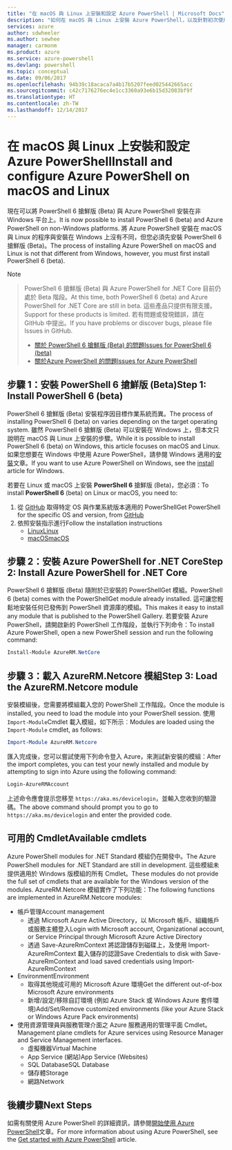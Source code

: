 ```yaml
---
title: "在 macOS 與 Linux 上安裝和設定 Azure PowerShell | Microsoft Docs"
description: "如何在 macOS 與 Linux 上安裝 Azure PowerShell，以及針對初次使用來進行設定。"
services: azure
author: sdwheeler
ms.author: sewhee
manager: carmonm
ms.product: azure
ms.service: azure-powershell
ms.devlang: powershell
ms.topic: conceptual
ms.date: 09/06/2017
ms.openlocfilehash: 94b39c18acaca7a4b17b5207feed025442665acc
ms.sourcegitcommit: c42c7176276ec4e1cc3360a93e6b15d32083bf9f
ms.translationtype: HT
ms.contentlocale: zh-TW
ms.lasthandoff: 12/14/2017
---
```

# <a name="install-and-configure-azure-powershell-on-macos-and-linux"></a><span data-ttu-id="41b89-103">在 macOS 與 Linux 上安裝和設定 Azure PowerShell</span><span class="sxs-lookup"><span data-stu-id="41b89-103">Install and configure Azure PowerShell on macOS and Linux</span></span>

<span data-ttu-id="41b89-104">現在可以將 PowerShell 6 搶鮮版 (Beta) 與 Azure PowerShell 安裝在非 Windows 平台上。</span><span class="sxs-lookup"><span data-stu-id="41b89-104">It is now possible to install PowerShell 6 (beta) and Azure PowerShell on non-Windows platforms.</span></span>
<span data-ttu-id="41b89-105">將 Azure PowerShell 安裝在 macOS 與 Linux 的程序與安裝在 Windows 上沒有不同，但您必須先安裝 PowerShell 6 搶鮮版 (Beta)。</span><span class="sxs-lookup"><span data-stu-id="41b89-105">The process of installing Azure PowerShell on macOS and Linux is not that different from Windows, however, you must first install PowerShell 6 (beta).</span></span>

> [!NOTE]

> <span data-ttu-id="41b89-106">PowerShell 6 搶鮮版 (Beta) 與 Azure PowerShell for .NET Core 目前仍處於 Beta 階段。</span><span class="sxs-lookup"><span data-stu-id="41b89-106">At this time, both PowerShell 6 (beta) and Azure PowerShell for .NET Core are still in beta.</span></span>
> <span data-ttu-id="41b89-107">這些產品只提供有限支援。</span><span class="sxs-lookup"><span data-stu-id="41b89-107">Support for these products is limited.</span></span> <span data-ttu-id="41b89-108">若有問題或發現錯誤，請在 GitHub 中提出。</span><span class="sxs-lookup"><span data-stu-id="41b89-108">If you have problems or discover bugs, please file Issues in GitHub.</span></span>
>
> * [<span data-ttu-id="41b89-109">關於 PowerShell 6 搶鮮版 (Beta) 的問題</span><span class="sxs-lookup"><span data-stu-id="41b89-109">Issues for PowerShell 6 (beta)</span></span>](https://github.com/PowerShell/PowerShell/issues)
> * [<span data-ttu-id="41b89-110">關於Azure PowerShell 的問題</span><span class="sxs-lookup"><span data-stu-id="41b89-110">Issues for Azure PowerShell</span></span>](https://github.com/azure/azure-docs-powershell/issues)

## <a name="step-1-install-powershell-6-beta"></a><span data-ttu-id="41b89-111">步驟 1：安裝 PowerShell 6 搶鮮版 (Beta)</span><span class="sxs-lookup"><span data-stu-id="41b89-111">Step 1: Install PowerShell 6 (beta)</span></span>

<span data-ttu-id="41b89-112">PowerShell 6 搶鮮版 (Beta) 安裝程序因目標作業系統而異。</span><span class="sxs-lookup"><span data-stu-id="41b89-112">The process of installing PowerShell 6 (beta) on varies depending on the target operating system.</span></span>
<span data-ttu-id="41b89-113">雖然 PowerShell 6 搶鮮版 (Beta) 可以安裝在 Windows 上，但本文只說明在 macOS 與 Linux 上安裝的步驟。</span><span class="sxs-lookup"><span data-stu-id="41b89-113">While it is possible to install PowerShell 6 (beta) on Windows, this article focuses on macOS and Linux.</span></span> <span data-ttu-id="41b89-114">如果您想要在 Windows 中使用 Azure PowerShell，請參閱 Windows 適用的[安裝](./install-azurerm-ps.md)文章。</span><span class="sxs-lookup"><span data-stu-id="41b89-114">If you want to use Azure PowerShell on Windows, see the [install](./install-azurerm-ps.md) article for Windows.</span></span>

<span data-ttu-id="41b89-115">若要在 Linux 或 macOS 上安裝 **PowerShell 6** 搶鮮版 (Beta)，您必須：</span><span class="sxs-lookup"><span data-stu-id="41b89-115">To install **PowerShell 6** (beta) on Linux or macOS, you need to:</span></span>

1. <span data-ttu-id="41b89-116">從 [GitHub](https://github.com/powershell/powershell#get-powershell) 取得特定 OS 與作業系統版本適用的 PowerShell</span><span class="sxs-lookup"><span data-stu-id="41b89-116">Get PowerShell for the specific OS and version, from [GitHub](https://github.com/powershell/powershell#get-powershell)</span></span>
2. <span data-ttu-id="41b89-117">依照安裝指示進行</span><span class="sxs-lookup"><span data-stu-id="41b89-117">Follow the installation instructions</span></span>
   - [<span data-ttu-id="41b89-118">Linux</span><span class="sxs-lookup"><span data-stu-id="41b89-118">Linux</span></span>](https://github.com/PowerShell/PowerShell/blob/master/docs/installation/linux.md)
   - [<span data-ttu-id="41b89-119">macOS</span><span class="sxs-lookup"><span data-stu-id="41b89-119">macOS</span></span>](https://github.com/PowerShell/PowerShell/blob/master/docs/installation/linux.md#macos-1012)

## <a name="step-2-install-azure-powershell-for-net-core"></a><span data-ttu-id="41b89-120">步驟 2：安裝 Azure PowerShell for .NET Core</span><span class="sxs-lookup"><span data-stu-id="41b89-120">Step 2: Install Azure PowerShell for .NET Core</span></span>

<span data-ttu-id="41b89-121">PowerShell 6 搶鮮版 (Beta) 隨附於已安裝的 PowerShellGet 模組。</span><span class="sxs-lookup"><span data-stu-id="41b89-121">PowerShell 6 (beta) comes with the PowerShellGet module already installed.</span></span> <span data-ttu-id="41b89-122">這可讓您輕鬆地安裝任何已發佈到 PowerShell 資源庫的模組。</span><span class="sxs-lookup"><span data-stu-id="41b89-122">This makes it easy to install any module that is published to the PowerShell Gallery.</span></span> <span data-ttu-id="41b89-123">若要安裝 Azure PowerShell，請開啟新的 PowerShell 工作階段，並執行下列命令：</span><span class="sxs-lookup"><span data-stu-id="41b89-123">To install Azure PowerShell, open a new PowerShell session and run the following command:</span></span>

```powershell
Install-Module AzureRM.NetCore
```

## <a name="step-3-load-the-azurermnetcore-module"></a><span data-ttu-id="41b89-124">步驟 3：載入 AzureRM.Netcore 模組</span><span class="sxs-lookup"><span data-stu-id="41b89-124">Step 3: Load the AzureRM.Netcore module</span></span>

<span data-ttu-id="41b89-125">安裝模組後，您需要將模組載入您的 PowerShell 工作階段。</span><span class="sxs-lookup"><span data-stu-id="41b89-125">Once the module is installed, you need to load the module into your PowerShell session.</span></span> <span data-ttu-id="41b89-126">使用 `Import-Module`Cmdlet 載入模組，如下所示︰</span><span class="sxs-lookup"><span data-stu-id="41b89-126">Modules are loaded using the `Import-Module` cmdlet, as follows:</span></span>

```powershell
Import-Module AzureRM.Netcore
```

<span data-ttu-id="41b89-127">匯入完成後，您可以嘗試使用下列命令登入 Azure，來測試新安裝的模組：</span><span class="sxs-lookup"><span data-stu-id="41b89-127">After the import completes, you can test your newly installed and module by attempting to sign into Azure using the following command:</span></span>

```powershell
Login-AzureRMAccount
```

<span data-ttu-id="41b89-128">上述命令應會提示您移至 `https://aka.ms/devicelogin`，並輸入您收到的驗證碼。</span><span class="sxs-lookup"><span data-stu-id="41b89-128">The above command should prompt you to go to `https://aka.ms/devicelogin` and enter the provided code.</span></span>

## <a name="available-cmdlets"></a><span data-ttu-id="41b89-129">可用的 Cmdlet</span><span class="sxs-lookup"><span data-stu-id="41b89-129">Available cmdlets</span></span>

<span data-ttu-id="41b89-130">Azure PowerShell modules for .NET Standard 模組仍在開發中。</span><span class="sxs-lookup"><span data-stu-id="41b89-130">The Azure PowerShell modules for .NET Standard are still in development.</span></span> <span data-ttu-id="41b89-131">這些模組未提供適用於 Windows 版模組的所有 Cmdlet。</span><span class="sxs-lookup"><span data-stu-id="41b89-131">These modules do not provide the full set of cmdlets that are available for the Windows version of the modules.</span></span> <span data-ttu-id="41b89-132">AzureRM.Netcore 模組實作了下列功能：</span><span class="sxs-lookup"><span data-stu-id="41b89-132">The following functions are implemented in AzureRM.Netcore modules:</span></span>

* <span data-ttu-id="41b89-133">帳戶管理</span><span class="sxs-lookup"><span data-stu-id="41b89-133">Account management</span></span>
  - <span data-ttu-id="41b89-134">透過 Microsoft Azure Active Directory，以 Microsoft 帳戶、組織帳戶或服務主體登入</span><span class="sxs-lookup"><span data-stu-id="41b89-134">Login with Microsoft account, Organizational account, or Service Principal through Microsoft Azure Active Directory</span></span>
  - <span data-ttu-id="41b89-135">透過 Save-AzureRmContext 將認證儲存到磁碟上，及使用 Import-AzureRmContext 載入儲存的認證</span><span class="sxs-lookup"><span data-stu-id="41b89-135">Save Credentials to disk with Save-AzureRmContext and load saved credentials using Import-AzureRmContext</span></span>
* <span data-ttu-id="41b89-136">Environment</span><span class="sxs-lookup"><span data-stu-id="41b89-136">Environment</span></span>
  - <span data-ttu-id="41b89-137">取得其他現成可用的 Microsoft Azure 環境</span><span class="sxs-lookup"><span data-stu-id="41b89-137">Get the different out-of-box Microsoft Azure environments</span></span>
  - <span data-ttu-id="41b89-138">新增/設定/移除自訂環境 (例如 Azure Stack 或 Windows Azure 套件環境)</span><span class="sxs-lookup"><span data-stu-id="41b89-138">Add/Set/Remove customized environments (like your Azure Stack or Windows Azure Pack environments)</span></span>
* <span data-ttu-id="41b89-139">使用資源管理員與服務管理介面之 Azure 服務適用的管理平面 Cmdlet。</span><span class="sxs-lookup"><span data-stu-id="41b89-139">Management plane cmdlets for Azure services using Resource Manager and Service Management interfaces.</span></span>
  - <span data-ttu-id="41b89-140">虛擬機器</span><span class="sxs-lookup"><span data-stu-id="41b89-140">Virtual Machine</span></span>
  - <span data-ttu-id="41b89-141">App Service (網站)</span><span class="sxs-lookup"><span data-stu-id="41b89-141">App Service (Websites)</span></span>
  - <span data-ttu-id="41b89-142">SQL Database</span><span class="sxs-lookup"><span data-stu-id="41b89-142">SQL Database</span></span>
  - <span data-ttu-id="41b89-143">儲存體</span><span class="sxs-lookup"><span data-stu-id="41b89-143">Storage</span></span>
  - <span data-ttu-id="41b89-144">網路</span><span class="sxs-lookup"><span data-stu-id="41b89-144">Network</span></span>

## <a name="next-steps"></a><span data-ttu-id="41b89-145">後續步驟</span><span class="sxs-lookup"><span data-stu-id="41b89-145">Next Steps</span></span>

<span data-ttu-id="41b89-146">如需有關使用 Azure PowerShell 的詳細資訊，請參閱[開始使用 Azure PowerShell](get-started-azureps.md)文章。</span><span class="sxs-lookup"><span data-stu-id="41b89-146">For more information about using Azure PowerShell, see the [Get started with Azure PowerShell](get-started-azureps.md) article.</span></span>
